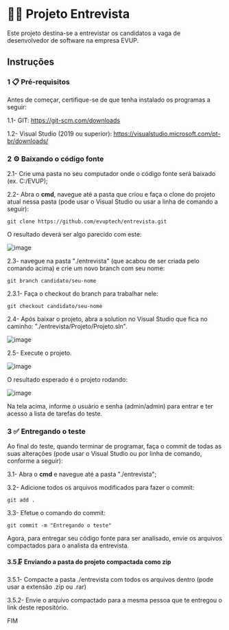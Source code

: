 # 👩‍💻 Projeto Entrevista

Este projeto destina-se a entrevistar os candidatos a vaga de desenvolvedor de software na empresa EVUP.

## Instruções

### 1 📋 Pré-requisitos

Antes de começar, certifique-se de que tenha instalado os programas a seguir:

1.1- GIT: https://git-scm.com/downloads

1.2- Visual Studio (2019 ou superior): https://visualstudio.microsoft.com/pt-br/downloads/

### 2 ⚙ Baixando o código fonte

2.1- Crie uma pasta no seu computador onde o código fonte será baixado (ex. C:/EVUP);

2.2- Abra o **cmd**, navegue até a pasta que criou e faça o clone do projeto atual nessa pasta (pode usar o Visual Studio ou usar a linha de comando a seguir):
```
git clone https://github.com/evuptech/entrevista.git
```

O resultado deverá ser algo parecido com este:

![image](https://user-images.githubusercontent.com/94454745/142252376-995954d9-6bd5-4c71-a9fd-0fce99e6cbf9.png)

2.3- navegue na pasta "./entrevista" (que acabou de ser criada pelo comando acima) e crie um novo branch com seu nome:
```
git branch candidato/seu-nome
```

2.3.1- Faça o checkout do branch para trabalhar nele:
```
git checkout candidato/seu-nome
```

2.4- Após baixar o projeto, abra a solution no Visual Studio que fica no caminho: "./entrevista/Projeto/Projeto.sln".

![image](https://user-images.githubusercontent.com/94454745/142243975-8056f9f2-9e16-40a9-8fdc-b149cb3f17d5.png)

2.5- Execute o projeto.

![image](https://user-images.githubusercontent.com/94454745/142244048-2b7dfeb7-de94-4b1f-ba7d-d2a6a2ff91c1.png)

O resultado esperado é o projeto rodando:

![image](https://user-images.githubusercontent.com/94454745/142245506-3d4385bc-e30d-4310-9e5c-2fc3fed8aba7.png)

Na tela acima, informe o usuário e senha (admin/admin) para entrar e ter acesso a lista de tarefas do teste.

### 3 ✅ Entregando o teste

Ao final do teste, quando terminar de programar, faça o commit de todas as suas alterações (pode usar o Visual Studio ou por linha de comando, conforme a seguir):

3.1- Abra o **cmd** e navegue até a pasta "./entrevista";

3.2- Adicione todos os arquivos modificados para fazer o commit:

```
git add .
```

3.3- Efetue o comando do commit:
```
git commit -m "Entregando o teste"
```

Agora, para entregar seu código fonte para ser analisado, envie os arquivos compactados para o analista da entrevista.


#### 3.5🗜️ Enviando a pasta do projeto compactada como zip

3.5.1- Compacte a pasta ./entrevista com todos os arquivos dentro (pode usar a extensão .zip ou .rar)

3.5.2- Envie o arquivo compactado para a mesma pessoa que te entregou o link deste repositório.

FIM
